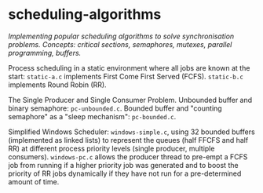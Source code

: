 # scheduling-algorithms
_Implementing popular scheduling algorithms to solve synchronisation problems. Concepts: critical sections, semaphores, mutexes, parallel programming, buffers._

Process scheduling in a static environment where all jobs are known at the start: `static-a.c` implements First Come First Served (FCFS). `static-b.c` implements Round Robin (RR).

The Single Producer and Single Consumer Problem. Unbounded buffer and binary semaphore: `pc-unbounded.c`. Bounded buffer and "counting semaphore" as a "sleep mechanism": `pc-bounded.c`.

Simplified Windows Scheduler: `windows-simple.c`, using 32 bounded buffers (implemented as linked lists) to represent the queues (half FFCFS and half RR) at different process priority levels (single producer, multiple consumers). `windows-pc.c` allows the producer thread to pre-empt a FCFS job from running if a higher priority job was generated and to boost the priority of RR jobs dynamically if they have not run for a pre-determined amount of time.
